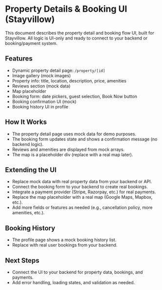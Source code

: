 # Property Details & Booking UI (Stayvillow)

This document describes the property detail and booking flow UI, built for Stayvillow. All logic is UI-only and ready to connect to your backend or booking/payment system.

## Features
- Dynamic property detail page: `/property/[id]`
- Image gallery (mock images)
- Property info: title, location, description, price, amenities
- Reviews section (mock data)
- Map placeholder
- Booking form: date pickers, guest selection, Book Now button
- Booking confirmation UI (mock)
- Booking history UI in profile

## How It Works
- The property detail page uses mock data for demo purposes.
- The booking form updates state and shows a confirmation message (no backend logic).
- Reviews and amenities are displayed from mock arrays.
- The map is a placeholder div (replace with a real map later).

## Extending the UI
- Replace mock data with real property data from your backend or API.
- Connect the booking form to your backend to create real bookings.
- Integrate a payment provider (Stripe, Razorpay, etc.) for real payments.
- Replace the map placeholder with a real map (Google Maps, Mapbox, etc.).
- Add more fields or features as needed (e.g., cancellation policy, more amenities, etc.).

## Booking History
- The profile page shows a mock booking history list.
- Replace with real user bookings from your backend.

## Next Steps
- Connect the UI to your backend for property data, bookings, and payments.
- Add error handling, loading states, and validation as needed. 